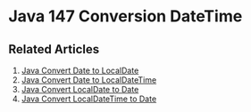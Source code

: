 # Java 147 Conversion DateTime

## Related Articles
1. [Java Convert Date to LocalDate](https://www.ruoxue.org/java-147-java-convert-date-to-localdate/)
2. [Java Convert Date to LocalDateTime](https://www.ruoxue.org/java-147-java-convert-date-to-localdatetime/)
3. [Java Convert LocalDate to Date](https://www.ruoxue.org/java-147-java-convert-localdate-to-date/)
4. [Java Convert LocalDateTime to Date](https://www.ruoxue.org/java-147-java-convert-localdatetime-to-date/)
